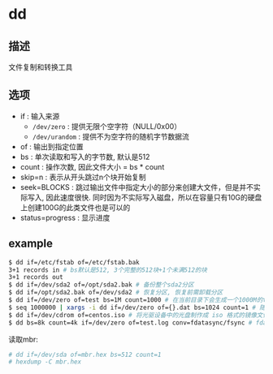 # dd

## 描述

文件复制和转换工具

## 选项
- if : 输入来源
    - `/dev/zero` : 提供无限个空字符（NULL/0x00）
    - `/dev/urandom` : 提供不为空字符的随机字节数据流
- of : 输出到指定位置
- bs : 单次读取和写入的字节数, 默认是512
- count : 操作次数, 因此文件大小 = bs * count
- skip=n : 表示从开头跳过n个块开始复制
- seek=BLOCKS : 跳过输出文件中指定大小的部分来创建大文件，但是并不实际写入, 因此速度很快. 同时因为不实际写入磁盘，所以在容量只有10G的硬盘上创建100G的此类文件也是可以的
- status=progress : 显示进度

## example
```sh
$ dd if=/etc/fstab of=/etc/fstab.bak
3+1 records in # bs默认是512, 3个完整的512块+1个未满512的块
3+1 records out
$ dd if=/dev/sda2 of=/opt/sda2.bak # 备份整个sda2分区
$ dd if=/opt/sda2.bak of=/dev/sda2 # 恢复分区, 恢复前需卸载分区
$ dd if=/dev/zero of=test bs=1M count=1000 # 在当前目录下会生成一个1000M的test文件，文件内容为全0, 但是这样为实际写入硬盘，文件产生速度取决于硬盘读写速度
$ seq 1000000 | xargs -i dd if=/dev/zero of={}.dat bs=1024 count=1 # 随机生成1百万个1K的文件
$ dd if=/dev/cdrom of=centos.iso # 将光驱设备中的光盘制作成 iso 格式的镜像文件
$ dd bs=8k count=4k if=/dev/zero of=test.log conv=fdatasync/fsync # fdatasync/fsync区别是conv=fsync会把文件的“数据”和“metadata”都写入磁盘, 而fdatasync仅数据落盘, 两者时间相差不大. 单纯磁盘性能测试推荐用fdatasync. dd默认启用写缓存(先把数据写到os的“写缓存”，就算完成了写操作, 再由os周期性地调用sync函数，把“写缓存”中的数据刷入磁盘. 因此“写缓存”的存在，会测试出一个超级快的错误性能值. from [正确使用 dd 测试磁盘读写速度](https://cloud.tencent.com/developer/article/1114720)
```

读取mbr:
```bash
# dd if=/dev/sda of=mbr.hex bs=512 count=1
# hexdump -C mbr.hex
```
